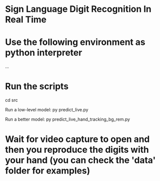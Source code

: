 # Sign Language Digit Recognition In Real Time

# Use the following environment as python interpreter

...

# Run the scripts
cd src

Run a low-level model: py predict_live.py

Run a better model: py predict_live_hand_tracking_bg_rem.py

# Wait for video capture to open and then you reproduce the digits with your hand (you can check the 'data' folder for examples)
